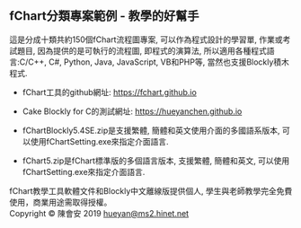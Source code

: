 fChart分類專案範例 - 教學的好幫手
-------------------------------
這是分成十類共約150個fChart流程圖專案, 可以作為程式設計的學習單, 作業或考試題目, 因為提供的是可執行的流程圖, 即程式的演算法, 所以適用各種程式語言:C/C++, C#, Python, Java, JavaScript, VB和PHP等, 當然也支援Blockly積木程式.

* fChart工具的github網址: https://fchart.github.io

* Cake Blockly for C的測試網址: https://hueyanchen.github.io

* fChartBlockly5.4SE.zip是支援繁體, 簡體和英文使用介面的多國語系版本, 可以使用fChartSetting.exe來指定介面語言. 

* fChart5.zip是fChart標準版的多個語言版本, 支援繁體, 簡體和英文, 可以使用fChartSetting.exe來指定介面語言.

fChart教學工具軟體文件和Blockly中文離線版提供個人, 學生與老師教學完全免費使用，商業用途需取得授權。<br/>
             Copyright &copy; 陳會安 2019 hueyan@ms2.hinet.net</p>

